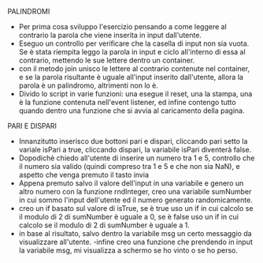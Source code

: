 PALINDROMI
- Per prima cosa sviluppo l'esercizio pensando a come leggere al contrario la parola che viene inserita in input dall'utente.
- Eseguo un controllo per verificare che la casella di input non sia vuota. Se è stata riempita leggo la parola in input e ciclo all'interno di essa al contrario, mettendo le sue lettere dentro un container.
- con il metodo join unisco le lettere al contrario contenute nel container, e se la parola risultante è uguale all'input inserito dall'utente, allora la parola è un palindromo, altrimenti non lo è.
- Divido lo script in varie funzioni: una esegue il reset, una la stampa, una è la funzione contenuta nell'event listener, ed infine contengo tutto quando dentro una funzione che si avvia al caricamento della pagina.

PARI E DISPARI
- Innanzitutto inserisco due bottoni pari e dispari, cliccando pari setto la variale isPari a true, cliccando dispari, la variabile isPari diventerà false.
- Dopodichè chiedo all'utente di inserire un numero tra 1 e 5, controllo che il numero sia valido (quindi compreso tra 1 e 5 e che non sia NaN), e aspetto che venga premuto il tasto invia
- Appena premuto salvo il valore dell'input in una variabile e genero un altro numero con la funzione rndInteger, creo una variabile sumNumber in cui sommo l'input dell'utente ed il numero generato randomicamente.
- creo un if basato sul valore di isTrue, se è true uso un if in cui calcolo se il modulo di 2 di sumNumber è uguale a 0, se è false uso un if in cui calcolo se il modulo di 2 di sumNumber è uguale a 1.
- in base al risultato, salvo dentro la variabile msg un certo messaggio da visualizzare all'utente.
-infine creo una funzione che prendendo in input la variabile msg, mi visualizza a schermo se ho vinto o se ho perso.